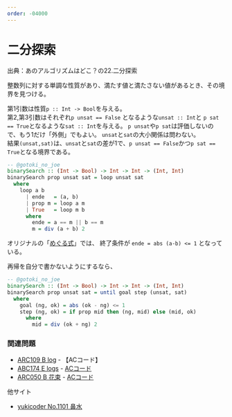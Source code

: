 ```yaml
---
order: -04000
---
```


# 二分探索

出典：あのアルゴリズムはどこ？の22.二分探索

整数列に対する単調な性質があり、満たす値と満たさない値があるとき、その境界を見つける。

第1引数は性質`p :: Int -> Bool`を与える。  
第2,第3引数はそれぞれ`p unsat == False` となるような`unsat :: Int`と
`p sat == True`となるような`sat :: Int`を与える。
`p unsat`や`p sat`は評価しないので、もう1だけ「外側」でもよい。
`unsat`と`sat`の大小関係は問わない。  
結果`(unsat,sat)`は、`unsat`と`sat`の差が1で、`p unsat == False`かつ`p sat == True`となる境界である。

```haskell
-- @gotoki_no_joe
binarySearch :: (Int -> Bool) -> Int -> Int -> (Int, Int)
binarySearch prop unsat sat = loop unsat sat
  where
    loop a b
      | ende   = (a, b)
      | prop m = loop a m
      | True   = loop m b
      where
        ende = a == m || b == m 
        m = div (a + b) 2
```

オリジナルの「[めぐる式](https://aotamasaki.hatenablog.com/entry/meguru_bisect)」では、
終了条件が `ende = abs (a-b) <= 1` となっている。

再帰を自分で書かないようにするなら、

```haskell
-- @gotoki_no_joe
binarySearch :: (Int -> Bool) -> Int -> Int -> (Int, Int)
binarySearch prop unsat sat = until goal step (unsat, sat)
  where
    goal (ng, ok) = abs (ok - ng) <= 1
    step (ng, ok) = if prop mid then (ng, mid) else (mid, ok)
      where
        mid = div (ok + ng) 2
```

### 関連問題

- [ARC109 B log](https://atcoder.jp/contests/arc109/tasks/arc109_b) - 【ACコード】
- [ABC174 E logs](https://atcoder.jp/contests/abc174/tasks/abc174_e) - [ACコード](https://atcoder.jp/contests/abc174/submissions/28794556)
- [ARC050 B 花束](https://atcoder.jp/contests/arc050/tasks/arc050_b) - [ACコード](https://atcoder.jp/contests/arc050/submissions/28796289)

他サイト

- [yukicoder No.1101 鼻水](https://yukicoder.me/problems/no/1101)